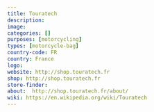 ```yaml
---
title: Touratech
description:
image:
categories: []
purposes: [motorcycling]
types: [motorcycle-bag]
country-code: FR
country: France
logo:
website: http://shop.touratech.fr
shop: http://shop.touratech.fr
store-finder:
about:  http://shop.touratech.fr/about/
wiki: https://en.wikipedia.org/wiki/Touratech
---
```

